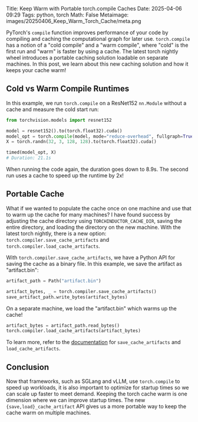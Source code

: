 Title: Keep Warm with Portable torch.compile Caches
Date: 2025-04-06 09:29
Tags: python, torch
Math: False
Metaimage: images/20250406_Keep_Warm_Torch_Cache/meta.png

PyTorch's `compile` function improves performance of your code by compiling and caching the computational graph for later use. `torch.compile` has a notion of a "cold compile" and a "warm compile", where "cold" is the first run and "warm" is faster by using a cache. The latest torch nightly wheel introduces a portable caching solution loadable on separate machines. In this post, we learn about this new caching solution and how it keeps your cache warm!

## Cold vs Warm Compile Runtimes

In this example, we run `torch.compile` on a ResNet152 `nn.Module` without a cache and measure the cold start run:

```python
from torchvision.models import resnet152

model = resnet152().to(torch.float32).cuda()
model_opt = torch.compile(model, mode="reduce-overhead", fullgraph=True)
X = torch.randn(32, 3, 128, 128).to(torch.float32).cuda()

timed(model_opt, X)
# Duration: 21.1s
```

When running the code again, the duration goes down to 8.9s. The second run uses a cache to speed up the runtime by 2x!

## Portable Cache

What if we wanted to populate the cache once on one machine and use that to warm up the cache for many machines? I have found success by adjusting the cache directory using `TORCHINDUCTOR_CACHE_DIR`, saving the entire directory, and loading the directory on the new machine. With the latest torch nightly, there is a new option: `torch.compiler.save_cache_artifacts` and `torch.compiler.load_cache_artifacts`.

With `torch.compiler.save_cache_artifacts`, we have a Python API for saving the cache as a binary file. In this example, we save the artifact as "artifact.bin":

```python
artifact_path = Path("artifact.bin")

artifact_bytes, _ = torch.compiler.save_cache_artifacts()
save_artifact_path.write_bytes(artifact_bytes)
```

On a separate machine, we load the "artifact.bin" which warms up the cache!

```python
artifact_bytes = artifact_path.read_bytes()
torch.compiler.load_cache_artifacts(artifact_bytes)
```

To learn more, refer to the [documentation](https://pytorch.org/tutorials/recipes/torch_compile_caching_tutorial.html#torch-compile-end-to-end-caching-mega-cache) for `save_cache_artifacts` and `load_cache_artifacts`.

## Conclusion

Now that frameworks, such as SGLang and vLLM, use `torch.compile` to speed up workloads, it is also important to optimize for startup times so we can scale up faster to meet demand. Keeping the torch cache warm is one dimension where we can improve startup times. The new `{save,load}_cache_artifact` API gives us a more portable way to keep the cache warm on multiple machines.

